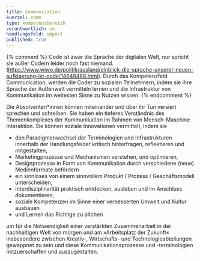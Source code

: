 ```yaml
---
title: Communication
kuerzel: comm
type: kompetenzbereich
verantwortlich: cn
handlungsfeld: impact
published: true
---
```


{% comment %}
Code ist zwar die Sprache der digitalen Welt, nur spricht sie außer Codern leider noch fast niemand.(https://www.wiwo.de/politik/ausland/einblick-die-sprache-unserer-neuen-aufklaerung-ist-code/14648488.html). Durch das Kompetenzfeld Communication, werden die Coder zu sozialen Teilnehmern, indem sie ihre Sprache der Außenwelt vermitteln lernen und die Infrastruktur von Kommunikation im weitesten Sinne zu Nutzen wissen.
{% endcomment %}

Die Absolventen\*innen können miteinander und über ihr Tun versiert sprechen und schreiben. Sie haben ein tieferes Verständnis des Themenkomplexes der Kommunikation im Rahmen von Mensch-Maschine Interaktion. Sie können soziale Innovationen vermittelt, indem sie

* den Paradigmenwechsel der Terminologien und Infrastrukturen innerhalb der Handlungsfelder kritisch hinterfragen, reflektieren und mitgestalten,
* Marketingprozesse und Mechanismen verstehen, und optimieren,
* Designprozesse in Form von Kommunikation durch verschiedene (neue) Medienformate befördern
* ein sinnloses von einem sinnvollem Produkt / Prozess / Geschäftsmodell unterscheiden,
* Interdisziplinarität praktisch entdecken, ausleben und im Anschluss dokumentieren,
* soziale Kompetenzen im Sinne einer verbesserten Umwelt und Kultur ausbauen
* und Lernen das Richtige zu pitchen

um für die Notwendigkeit einer verstärkten Zusammenarbeit in der nachhaltigen Welt von morgen und am »Arbeitsplatz der Zukunft« insbesondere zwischen Kreativ-, Wirtschafts- und Technologieabteilungen gewappnet zu sein und diese Kommunikationsprozesse und -terminologien mitzuerschaffen und auszugestalten.
